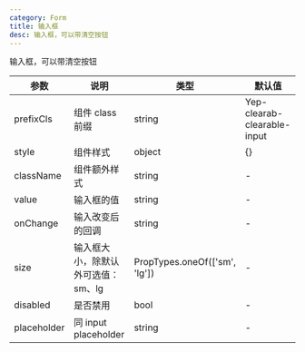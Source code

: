 ```yaml
---
category: Form
title: 输入框
desc: 输入框，可以带清空按钮
---
```


输入框，可以带清空按钮

<DEMO>

| 参数        | 说明                               | 类型                          | 默认值                      |
| ----------- | ---------------------------------- | ----------------------------- | --------------------------- |
| prefixCls   | 组件 class 前缀                    | string                        | Yep-clearab-clearable-input |
| style       | 组件样式                           | object                        | {}                          |
| className   | 组件额外样式                       | string                        | -                           |
| value       | 输入框的值                         | string                        | -                           |
| onChange    | 输入改变后的回调                   | string                        | -                           |
| size        | 输入框大小，除默认外可选值：sm、lg | PropTypes.oneOf(['sm', 'lg']) | -                           |
| disabled    | 是否禁用                           | bool                          | -                           |
| placeholder | 同 input placeholder               | string                        | -                           |
